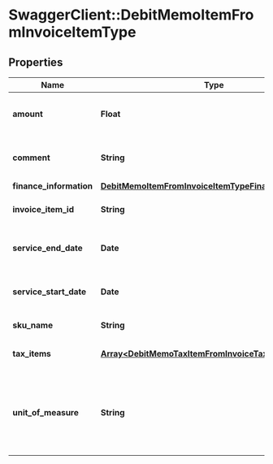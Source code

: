 # SwaggerClient::DebitMemoItemFromInvoiceItemType

## Properties
Name | Type | Description | Notes
------------ | ------------- | ------------- | -------------
**amount** | **Float** | The amount of the invoice item.  | 
**comment** | **String** | Comments about the invoice item.  | [optional] 
**finance_information** | [**DebitMemoItemFromInvoiceItemTypeFinanceInformation**](DebitMemoItemFromInvoiceItemTypeFinanceInformation.md) |  | [optional] 
**invoice_item_id** | **String** | The ID of the invoice item.  | [optional] 
**service_end_date** | **Date** | The service end date of the debit memo item.  | [optional] 
**service_start_date** | **Date** | The service start date of the debit memo item.   | [optional] 
**sku_name** | **String** | The name of the SKU.  | 
**tax_items** | [**Array&lt;DebitMemoTaxItemFromInvoiceTaxItemType&gt;**](DebitMemoTaxItemFromInvoiceTaxItemType.md) | Container for taxation items.  | [optional] 
**unit_of_measure** | **String** | The definable unit that you measure when determining charges.  | [optional] 


